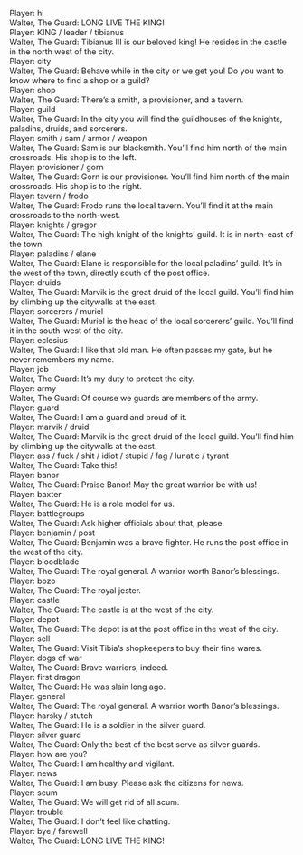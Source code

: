 Player: hi  
Walter, The Guard: LONG LIVE THE KING!  
Player: KING / leader / tibianus  
Walter, The Guard: Tibianus III is our beloved king! He resides in the castle in the north west of the city.  
Player: city  
Walter, The Guard: Behave while in the city or we get you! Do you want to know where to find a shop or a guild?  
Player: shop  
Walter, The Guard: There’s a smith, a provisioner, and a tavern.  
Player: guild  
Walter, The Guard: In the city you will find the guildhouses of the knights, paladins, druids, and sorcerers.  
Player: smith / sam / armor / weapon  
Walter, The Guard: Sam is our blacksmith. You’ll find him north of the main crossroads. His shop is to the left.  
Player: provisioner / gorn  
Walter, The Guard: Gorn is our provisioner. You’ll find him north of the main crossroads. His shop is to the right.  
Player: tavern / frodo  
Walter, The Guard: Frodo runs the local tavern. You’ll find it at the main crossroads to the north-west.  
Player: knights / gregor  
Walter, The Guard: The high knight of the knights’ guild. It is in north-east of the town.  
Player: paladins / elane  
Walter, The Guard: Elane is responsible for the local paladins’ guild. It’s in the west of the town, directly south of the post office.  
Player: druids  
Walter, The Guard: Marvik is the great druid of the local guild. You’ll find him by climbing up the citywalls at the east.  
Player: sorcerers / muriel  
Walter, The Guard: Muriel is the head of the local sorcerers’ guild. You’ll find it in the south-west of the city.  
Player: eclesius  
Walter, The Guard: I like that old man. He often passes my gate, but he never remembers my name.  
Player: job  
Walter, The Guard: It’s my duty to protect the city.  
Player: army  
Walter, The Guard: Of course we guards are members of the army.  
Player: guard  
Walter, The Guard: I am a guard and proud of it.  
Player: marvik / druid  
Walter, The Guard: Marvik is the great druid of the local guild. You’ll find him by climbing up the citywalls at the east.  
Player: ass / fuck / shit / idiot / stupid / fag / lunatic / tyrant  
Walter, The Guard: Take this!  
Player: banor  
Walter, The Guard: Praise Banor! May the great warrior be with us!  
Player: baxter  
Walter, The Guard: He is a role model for us.  
Player: battlegroups  
Walter, The Guard: Ask higher officials about that, please.  
Player: benjamin / post  
Walter, The Guard: Benjamin was a brave fighter. He runs the post office in the west of the city.  
Player: bloodblade  
Walter, The Guard: The royal general. A warrior worth Banor’s blessings.  
Player: bozo  
Walter, The Guard: The royal jester.  
Player: castle  
Walter, The Guard: The castle is at the west of the city.  
Player: depot  
Walter, The Guard: The depot is at the post office in the west of the city.  
Player: sell  
Walter, The Guard: Visit Tibia’s shopkeepers to buy their fine wares.  
Player: dogs of war  
Walter, The Guard: Brave warriors, indeed.  
Player: first dragon  
Walter, The Guard: He was slain long ago.  
Player: general  
Walter, The Guard: The royal general. A warrior worth Banor’s blessings.  
Player: harsky / stutch  
Walter, The Guard: He is a soldier in the silver guard.  
Player: silver guard  
Walter, The Guard: Only the best of the best serve as silver guards.  
Player: how are you?  
Walter, The Guard: I am healthy and vigilant.  
Player: news  
Walter, The Guard: I am busy. Please ask the citizens for news.  
Player: scum  
Walter, The Guard: We will get rid of all scum.  
Player: trouble  
Walter, The Guard: I don’t feel like chatting.  
Player: bye / farewell  
Walter, The Guard: LONG LIVE THE KING!  
